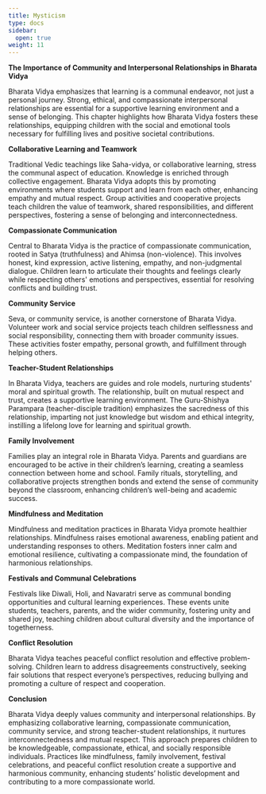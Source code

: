 ```yaml
---
title: Mysticism
type: docs
sidebar:
  open: true
weight: 11
---
```



**The Importance of Community and Interpersonal Relationships in Bharata Vidya**

Bharata Vidya emphasizes that learning is a communal endeavor, not just a personal journey. Strong, ethical, and compassionate interpersonal relationships are essential for a supportive learning environment and a sense of belonging. This chapter highlights how Bharata Vidya fosters these relationships, equipping children with the social and emotional tools necessary for fulfilling lives and positive societal contributions.

**Collaborative Learning and Teamwork**

Traditional Vedic teachings like Saha-vidya, or collaborative learning, stress the communal aspect of education. Knowledge is enriched through collective engagement. Bharata Vidya adopts this by promoting environments where students support and learn from each other, enhancing empathy and mutual respect. Group activities and cooperative projects teach children the value of teamwork, shared responsibilities, and different perspectives, fostering a sense of belonging and interconnectedness.

**Compassionate Communication**

Central to Bharata Vidya is the practice of compassionate communication, rooted in Satya (truthfulness) and Ahimsa (non-violence). This involves honest, kind expression, active listening, empathy, and non-judgmental dialogue. Children learn to articulate their thoughts and feelings clearly while respecting others' emotions and perspectives, essential for resolving conflicts and building trust.

**Community Service**

Seva, or community service, is another cornerstone of Bharata Vidya. Volunteer work and social service projects teach children selflessness and social responsibility, connecting them with broader community issues. These activities foster empathy, personal growth, and fulfillment through helping others.

**Teacher-Student Relationships**

In Bharata Vidya, teachers are guides and role models, nurturing students' moral and spiritual growth. The relationship, built on mutual respect and trust, creates a supportive learning environment. The Guru-Shishya Parampara (teacher-disciple tradition) emphasizes the sacredness of this relationship, imparting not just knowledge but wisdom and ethical integrity, instilling a lifelong love for learning and spiritual growth.

**Family Involvement**

Families play an integral role in Bharata Vidya. Parents and guardians are encouraged to be active in their children’s learning, creating a seamless connection between home and school. Family rituals, storytelling, and collaborative projects strengthen bonds and extend the sense of community beyond the classroom, enhancing children’s well-being and academic success.

**Mindfulness and Meditation**

Mindfulness and meditation practices in Bharata Vidya promote healthier relationships. Mindfulness raises emotional awareness, enabling patient and understanding responses to others. Meditation fosters inner calm and emotional resilience, cultivating a compassionate mind, the foundation of harmonious relationships.

**Festivals and Communal Celebrations**

Festivals like Diwali, Holi, and Navaratri serve as communal bonding opportunities and cultural learning experiences. These events unite students, teachers, parents, and the wider community, fostering unity and shared joy, teaching children about cultural diversity and the importance of togetherness.

**Conflict Resolution**

Bharata Vidya teaches peaceful conflict resolution and effective problem-solving. Children learn to address disagreements constructively, seeking fair solutions that respect everyone’s perspectives, reducing bullying and promoting a culture of respect and cooperation.

**Conclusion**

Bharata Vidya deeply values community and interpersonal relationships. By emphasizing collaborative learning, compassionate communication, community service, and strong teacher-student relationships, it nurtures interconnectedness and mutual respect. This approach prepares children to be knowledgeable, compassionate, ethical, and socially responsible individuals. Practices like mindfulness, family involvement, festival celebrations, and peaceful conflict resolution create a supportive and harmonious community, enhancing students’ holistic development and contributing to a more compassionate world.
